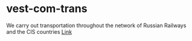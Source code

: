# vest-com-trans
We carry out transportation throughout the network of Russian Railways and the CIS countries [Link](https://turalinov.github.io/vest-com-trans/index.html)
